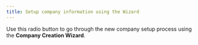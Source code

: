 ```yaml
---
title: Setup company information using the Wizard
---
```



Use this radio button to go through the new company setup process using  the **Company Creation Wizard**.
